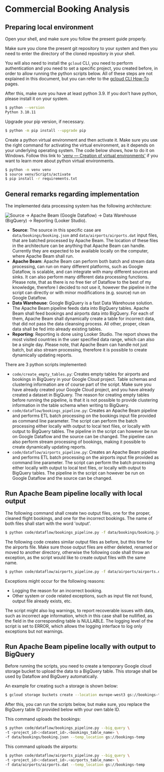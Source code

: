 # Commercial Booking Analysis

## Preparing local environment

Open your shell, and make sure you follow the present guide properly.

Make sure you clone the present git repository to your system and then
you need to enter the directory of the cloned repository in your shell.

You will also need to install the `gcloud` CLI, you need to perform
authentication and you need to set a specific project, you created before,
in order to allow running the python scripts below. All of these steps are
not explained in this document, but you can refer to the
[gcloud CLI How-To](https://cloud.google.com/sdk/docs/how-to) pages.

After this, make sure you have at least python 3.9. If you don't have python,
please install it on your system.
```bash
$ python --version
Python 3.10.11
```

Upgrade your pip version, if necessary.
``` bash
$ python -m pip install --upgrade pip
```

Create a python virtual environment and then activate it.
Make sure you use the right command for activating the virtual
environment, as it depends on your underlying operating system.
The code below shows, how to do it on Windows. Follow this link to
['venv — Creation of virtual environments'](https://docs.python.org/3/library/venv.html)
if you want to learn more about python virtual environments.

```bash
$ python -m venv venv
$ source venv/Scripts/activate
$ pip install -r requirements.txt
```

## General remarks regarding implementation

The implemented data processing system has the following architecture:

![Source -> Apache Beam (Google Dataflow) -> Data Warehouse (BigQuery)
-> Reporting (Looker Studio).](./assets/data_process_architecture.svg)

- **Source**: The source in this specific case are `data/bookings/booking.json`
and `data/airports/airports.dat` input files, that are batched processed by
Apache Beam. The location of these files in the architecture can be
anything that Apache Beam can handle. Currently they are expected to be
available locally on the computer, where Apache Beam shall run.
- **Apache Beam**: Apache Beam can perform both batch and stream
data processing, can run on many different platforms, such as Google Dataflow,
is scalable, and can integrate with many different sources and sinks. It can also
perform many different data processing functions. Please note, that as there is
no free tier of Dataflow to the best of my knowledge, therefore I decided to not
use it, however the pipeline in the script can directly or with minor
modifications (e.g. source) run on Google Dataflow.
- **Data Warehouse**: Google BigQuery is a fast Data Warehouse solution. The
Apache Beam pipeline feeds data into BigQuery tables. Apache Beam shall feed
bookings and airports data into BigQuery. For each of them, Apache Beam shall
dynamically create a table for incorrect data, that did not pass the data
cleansing process. All other, proper, clean data shall be fed into already
existing tables.
- **Reporting**: Reporting is done using Looker Studio. The report shows the most
visited countries in the user specified data range, which can also be a single
day. Please note, that Apache Beam can handle not just batch, but also stream
processing, therefore it is possible to create dynamically updating reports.

There are 3 python scripts implemented:

- `code/create_empty_tables.py`: Creates empty tables for airports and bookings
in BigQuery in your Google Cloud project. Table schemas and clustering
information are of course part of the script. Make sure you have already
created your Google Cloud project, and you have already created a dataset in
BigQuery. The reason for creating empty tables before running the pipeline, is that
it is not possible to provide clustering information in the table schema when
writing to BigQuery.
- `code/dataflow/bookings_pipeline.py`: Creates an Apache Beam pipeline and
performs ETL batch processing on the bookings input file provided as command
line parameter. The script can perform the batch processing either locally with
output to local text files, or locally with output to BigQuery tables. The
pipeline in the script can however be run on Google Dataflow and the source can
be changed. The pipeline can also perform stream processing of bookings, making
it possible to create dynamically updating reports.
- `code/dataflow/airports_pipeline.py`: Creates an Apache Beam pipeline and
performs ETL batch processing on the airports input file provided as command
line parameter. The script can perform the batch processing either locally with
output to local text files, or locally with output to BigQuery tables. The
pipeline in the script can however be run on Google Dataflow and the source can
be changed.


## Run Apache Beam pipeline locally with local output

The following command shall create two output files, one for the proper,
cleaned flight bookings, and one for the incorrect bookings. The name of
both files shall start with the word 'output'.

```bash
$ python code/dataflow/bookings_pipeline.py -f data/bookings/booking.json
```

The following code creates similar output files as before, but this time for
the airports file. Make sure those output files are either deleted, renamed
or moved to another directory, otherwise the following code shall throw an
exception, as the script would like to create output files with the same
name.

```bash
$ python code/dataflow/airports_pipeline.py -f data/airports/airports.dat
```

Exceptions might occur for the following reasons:

- Logging the reason for an incorrect booking.
- Other system or code related exceptions, such as input file not found,
output file already exists, etc.

The script might also log warnings, to report recoverable issues with data,
such as incorrect age information, which in this case shall be nullified, as
the field in the corresponding table is NULLABLE. The logging level of the
script is set to ERROR, which allows the logging interface to log only
exceptions but not warnings.

## Run Apache Beam pipeline locally with output to BigQuery

Before running the scripts, you need to create a temporary Google cloud
storage bucket to upload the data to a BigQuery table. This storage shall
be used by Dataflow and BigQuery automatically.

An example for creating such a storage is shown below:
```bash
$ gcloud storage buckets create --location europe-west3 gs://bookings-temp
```

After this, you can run the scripts below, but make sure, you replace the
BigQuery table ID provided below with your own table ID.

This command uploads the bookings:
```bash
$ python code/dataflow/bookings_pipeline.py --big_query \
-t <project_id>:<dataset_id>.<bookings_table_name> \
-f data/bookings/booking.json --temp_location gs://bookings-temp
```

This command uploads the airports:
```bash
$ python code/dataflow/airports_pipeline.py --big_query \
-t <project_id>:<dataset_id>.<airports_table_name> \
-f data/airports/airports.dat --temp_location gs://bookings-temp
```
